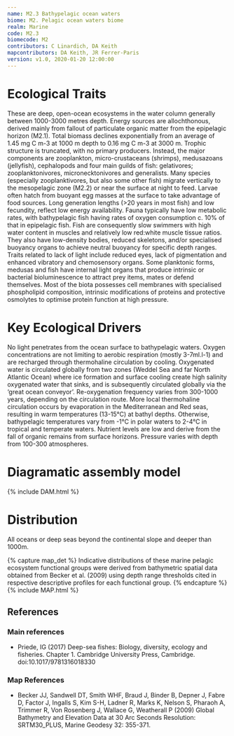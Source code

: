 ```yaml
---
name: ﻿M2.3 Bathypelagic ocean waters
biome: M2. Pelagic ocean waters biome
realm: Marine
code: M2.3
biomecode: M2
contributors: C Linardich, DA Keith
mapcontributors: DA Keith, JR Ferrer-Paris
version: v1.0, 2020-01-20 12:00:00
---
```

# Ecological Traits
 

These are deep, open-ocean ecosystems in the water column generally between 1000-3000 metres depth. Energy sources are allochthonous, derived mainly from fallout of particulate organic matter from the epipelagic horizon (M2.1). Total biomass declines exponentially from an average of 1.45 mg C m-3 at 1000 m depth to 0.16 mg C m-3 at 3000 m. Trophic structure is truncated, with no primary producers. Instead, the major components are zooplankton, micro-crustaceans (shrimps), medusazoans (jellyfish), cephalopods and four main guilds of fish: gelativores; zooplanktonivores, micronecktonivores and generalists. Many species (especially zooplanktivores, but also some other fish) migrate vertically to the mesopelagic zone (M2.2) or near the surface at night to feed. Larvae often hatch from buoyant egg masses at the surface to take advantage of food sources. Long generation lengths (>20 years in most fish) and low fecundity, reflect low energy availability. Fauna typically have low metabolic rates, with bathypelagic fish having rates of oxygen consumption c. 10% of that in epipelagic fish. Fish are consequently slow swimmers with high water content in muscles and relatively low red:white muscle tissue ratios. They also have low-density bodies, reduced skeletons, and/or specialised buoyancy organs to achieve neutral buoyancy for specific depth ranges. Traits related to lack of light include reduced eyes, lack of pigmentation and enhanced vibratory and chemosensory organs. Some planktonic forms, medusas and fish have internal light organs that produce intrinsic or bacterial bioluminescence to attract prey items, mates or defend themselves. Most of the biota possesses cell membranes with specialised phospholipid composition, intrinsic modifications of proteins and protective osmolytes to optimise protein function at high pressure.

 
# Key Ecological Drivers
 

No light penetrates from the ocean surface to bathypelagic waters. Oxygen concentrations are not limiting to aerobic respiration (mostly 3-7ml.l-1) and are recharged through thermohaline circulation by cooling. Oxygenated water is circulated globally from two zones (Weddel Sea and far North Atlantic Ocean) where ice formation and surface cooling create high salinity oxygenated water that sinks, and is subsequently circulated globally via the ‘great ocean conveyor’. Re-oxygenation frequency varies from 300-1000 years, depending on the circulation route. More local thermohaline circulation occurs by evaporation in the Mediterranean and Red seas, resulting in warm temperatures (13-15°C) at bathyl depths. Otherwise, bathypelagic temperatures vary from -1°C in polar waters to 2-4°C in tropical and temperate waters. Nutrient levels are low and derive from the fall of organic remains from surface horizons. Pressure varies with depth from 100-300 atmospheres.

 
# Diagramatic assembly model
 
{% include DAM.html %}
 
# Distribution
 

All oceans or deep seas beyond the continental slope and deeper than 1000m.


{% capture map_det %}
Indicative distributions of these marine pelagic ecosystem functional groups were derived from bathymetric spatial data obtained from Becker et al. (2009) using depth range thresholds cited in respective descriptive profiles for each functional group.
{% endcapture %}
{% include MAP.html %}

## References
### Main references
* Priede, IG (2017) Deep-sea fishes: Biology, diversity, ecology and fisheries. Chapter 1. Cambridge University Press, Cambridge. doi:10.1017/9781316018330
### Map References
* Becker JJ, Sandwell DT, Smith WHF, Braud J, Binder B, Depner J, Fabre D, Factor J, Ingalls S, Kim S-H, Ladner R, Marks K, Nelson S, Pharaoh A, Trimmer R, Von Rosenberg J, Wallace G, Weatherall P (2009) Global Bathymetry and Elevation Data at 30 Arc Seconds Resolution: SRTM30_PLUS, Marine Geodesy 32: 355-371.
